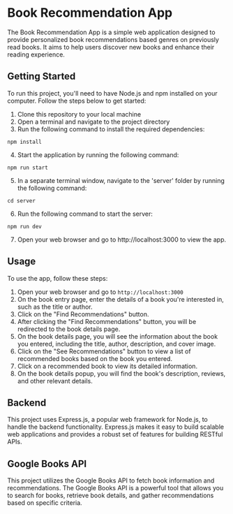 # Book Recommendation App
The Book Recommendation App is a simple web application designed to provide personalized book recommendations based genres on previously read books. It aims to help users discover new books and enhance their reading experience.

## Getting Started
To run this project, you'll need to have Node.js and npm installed on your computer. Follow the steps below to get started:

1. Clone this repository to your local machine
2. Open a terminal and navigate to the project directory
3. Run the following command to install the required dependencies:

`npm install`

4. Start the application by running the following command:

`npm run start`

5. In a separate terminal window, navigate to the 'server' folder by running the following command:

`cd server`

6. Run the following command to start the server:

`npm run dev`

7. Open your web browser and go to http://localhost:3000 to view the app.

## Usage
To use the app, follow these steps:

1. Open your web browser and go to `http://localhost:3000`
2. On the book entry page, enter the details of a book you're interested in, such as the title or author.
3. Click on the "Find Recommendations" button.
4. After clicking the "Find Recommendations" button, you will be redirected to the book details page.
5. On the book details page, you will see the information about the book you entered, including the title, author, description, and cover image.
6. Click on the "See Recommendations" button to view a list of recommended books based on the book you entered.
7. Click on a recommended book to view its detailed information.
8. On the book details popup, you will find the book's description, reviews, and other relevant details.

## Backend

This project uses Express.js, a popular web framework for Node.js, to handle the backend functionality. Express.js makes it easy to build scalable web applications and provides a robust set of features for building RESTful APIs.

## Google Books API

This project utilizes the Google Books API to fetch book information and recommendations. The Google Books API is a powerful tool that allows you to search for books, retrieve book details, and gather recommendations based on specific criteria.
